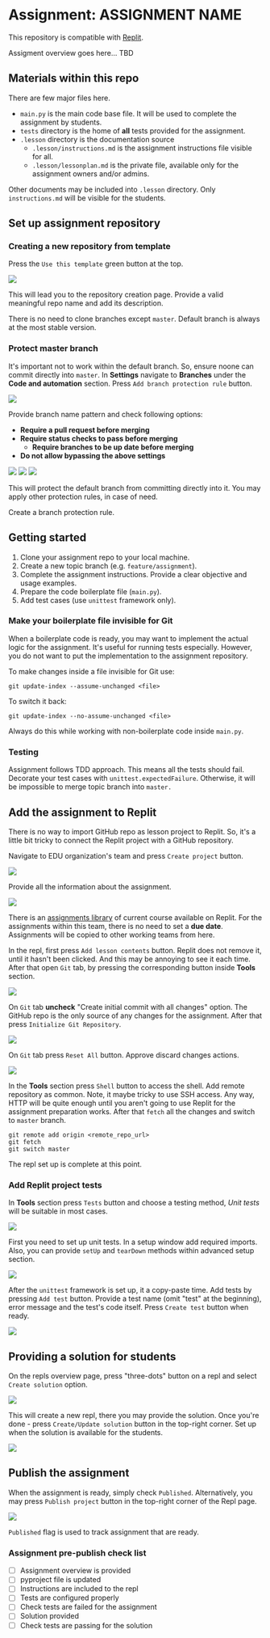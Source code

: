 # Assignment: ASSIGNMENT NAME

This repository is compatible with [Replit](https://replit.com/).

[//]: # (TODO: provide a short assignment overview)
Assigment overview goes here... TBD

## Materials within this repo

There are few major files here.

- `main.py` is the main code base file. It will be used to complete
  the assignment by students.
- `tests` directory is the home of **all** tests provided for the assignment.
- `.lesson` directory is the documentation source
    - `.lesson/instructions.md` is the assignment instructions file visible for
      all.
    - `.lesson/lessonplan.md` is the private file, available only for
      the assignment owners and/or admins.

Other documents may be included into `.lesson` directory.
Only `instructions.md` will be visible for the students.

## Set up assignment repository

### Creating a new repository from template

Press the `Use this template` green button at the top.

![](.lesson/assets/replit/repo-from-template.png)

This will lead you to the repository creation page.
Provide a valid meaningful repo name and add its description.

There is no need to clone branches except `master`. Default branch is always at
the most stable version.

### Protect master branch

It's important not to work within the default branch. So, ensure noone can
commit directly into `master`. In **Settings** navigate to **Branches** under
the **Code and automation** section. Press `Add branch protection rule` button.

![](.lesson/assets/replit/branch-protection-1.png)

Provide branch name pattern and check following options:

- **Require a pull request before merging**
- **Require status checks to pass before merging**
    - **Require branches to be up date before merging**
- **Do not allow bypassing the above settings**

![](.lesson/assets/replit/branch-protection-2.png)
![](.lesson/assets/replit/branch-protection-3.png)
![](.lesson/assets/replit/branch-protection-4.png)

This will protect the default branch from committing directly into it.
You may apply other protection rules, in case of need.

Create a branch protection rule.

## Getting started

1. Clone your assignment repo to your local machine.
2. Create a new topic branch (e.g. `feature/assignment`).
3. Complete the assignment instructions. Provide a clear objective and usage
   examples.
4. Prepare the code boilerplate file (`main.py`).
5. Add test cases (use `unittest` framework only).

### Make your boilerplate file invisible for Git

When a boilerplate code is ready, you may want to implement the actual logic
for the assignment. It's useful for running tests especially. However, you do
not want to put the implementation to the assignment repository.

To make changes inside a file invisible for Git use:

```shell
git update-index --assume-unchanged <file>
```

To switch it back:

```shell
git update-index --no-assume-unchanged <file>
```

Always do this while working with non-boilerplate code inside `main.py`.

### Testing

Assignment follows TDD approach. This means all the tests should fail.
Decorate your test cases with `unittest.expectedFailure`. Otherwise, it
will be impossible to merge topic branch into `master.`

## Add the assignment to Replit

There is no way to import GitHub repo as lesson project to Replit. So, it's
a little bit tricky to connect the Replit project with a GitHub repository.

Navigate to EDU organization's team and press `Create project` button.

![](.lesson/assets/replit/replit-create-project-1.png)

Provide all the information about the assignment.

![](.lesson/assets/replit/replit-create-project-2.png)

There is an [assignments library](https://replit.com/@assignments-library)
of current course available on Replit. For the assignments within this team,
there is no need to set a **due date**. Assignments will be copied to other
working teams from here.

In the repl, first press `Add lesson contents` button. Replit does not remove
it, until it hasn't been clicked. And this may be annoying to see it each time.
After that open `Git` tab, by pressing the corresponding button inside
**Tools** section.

![](.lesson/assets/replit/repl-configure-1.png)

On `Git` tab **uncheck** "Create initial commit with all changes" option.
The GitHub repo is the only source of any changes for the assignment. After
that press `Initialize Git Repository`.

![](.lesson/assets/replit/repl-configure-2.png)

On `Git` tab press `Reset All` button. Approve discard changes actions.

![](.lesson/assets/replit/repl-configure-3.png)

In the **Tools** section press `Shell` button to access the shell.
Add remote repository as common. Note, it maybe tricky to use SSH access.
Any way, HTTP will be quite enough until you aren't going to use Replit for
the assignment preparation works. After that `fetch` all the changes and
switch to `master` branch.

```shell
git remote add origin <remote_repo_url>
git fetch
git switch master
```

The repl set up is complete at this point.

### Add Replit project tests

In **Tools** section press `Tests` button and choose a testing method,
*Unit tests* will be suitable in most cases.

![](.lesson/assets/replit/repl-configure-4.png)

First you need to set up unit tests. In a setup window add required imports.
Also, you can provide `setUp` and `tearDown` methods within advanced setup
section.

![](.lesson/assets/replit/repl-configure-5.png)

After the `unittest` framework is set up, it a copy-paste time. Add tests by
pressing `Add test` button. Provide a test name (omit "test" at the beginning),
error message and the test's code itself.
Press `Create test` button when ready.

![](.lesson/assets/replit/repl-configure-6.png)

## Providing a solution for students

On the repls overview page, press "three-dots" button on a repl and select
`Create solution` option.

![](.lesson/assets/replit/repl-create-solution-1.png)

This will create a new repl, there you may provide the solution. Once you're
done - press `Create/Update solution` button in the top-right corner. Set up
when the solution is available for the students.

![](.lesson/assets/replit/repl-create-solution-2.png)

## Publish the assignment

When the assignment is ready, simply check `Published`. Alternatively, you may
press `Publish project` button in the top-right corner of the Repl page.

![](.lesson/assets/replit/repl-publish.png)

`Published` flag is used to track assignment that are ready.

### Assignment pre-publish check list

- [ ] Assignment overview is provided
- [ ] pyproject file is updated
- [ ] Instructions are included to the repl
- [ ] Tests are configured properly 
- [ ] Check tests are failed for the assignment
- [ ] Solution provided
- [ ] Check tests are passing for the solution
